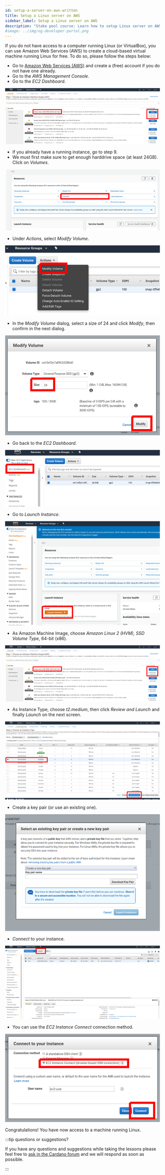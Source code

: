 ```yaml
---
id: setup-a-server-on-aws-written
title: Setup a Linux server on AWS
sidebar_label: Setup a Linux server on AWS
description: "Stake pool course: Learn how to setup Linux server on AWS."
#image: ../img/og-developer-portal.png
--- 
```


If you do not have access to a computer running Linux \(or VirtualBox\), you can use Amazon Web Services \(AWS\) to create a cloud-based virtual machine running Linux for free. To do so, please follow the steps below:

* Go to [Amazon Web Services \(AWS\)](https://aws.amazon.com/) and create a \(free\) account if you do not have one already.
* Go to the _AWS Management Console_.
* Go to the _EC2 Dashboard_.

![img](../../../static/img/stake-pool-course/setup-aws-1.png)

* If you already have a running instance, go to step 9.
* We must first make sure to get enough harddrive space \(at least 24GB\). Click on _Volumes_.

![img](../../../static/img/stake-pool-course/setup-aws-2.png)

* Under _Actions_, select _Modify Volume_.

![img](../../../static/img/stake-pool-course/setup-aws-3.png)

* In the _Modify Volume_ dialog, select a size of 24 and click _Modify_, then confirm in the next dialog.

![img](../../../static/img/stake-pool-course/setup-aws-4.png)

* Go back to the _EC2 Dashboard_.

![img](../../../static/img/stake-pool-course/setup-aws-5-dashboard.png)

* Go to _Launch Instance_.

![img](../../../static/img/stake-pool-course/setup-aws-6-launch-instance.png)

* As Amazon Machine Image, choose _Amazon Linux 2 \(HVM\), SSD Volume Type_, 64-bit \(x86\).

![img](../../../static/img/stake-pool-course/setup-aws-7-choose.png)

* As Instance Type, choose _t2.medium_, then click _Review and Launch_ and finally _Launch_ on the next screen.

![img](../../../static/img/stake-pool-course/setup-aws-8-instance-type.png)

* Create a key pair \(or use an existing one\).

![img](../../../static/img/stake-pool-course/setup-aws-9-key-pair.png)

* _Connect_ to your instance.

![img](../../../static/img/stake-pool-course/setup-aws-10-connect.png)

* You can use the _EC2 Instance Connect_ connection method.

![img](../../../static/img/stake-pool-course/setup-aws-11-connect-2.png)

Congratulations! You have now access to a machine running Linux.

:::tip questions or suggestions?

If you have any questions and suggestions while taking the lessons please feel free to [ask in the Cardano forum](https://forum.cardano.org/c/staking-delegation/setup-a-stake-pool/158) and we will respond as soon as possible. 

:::